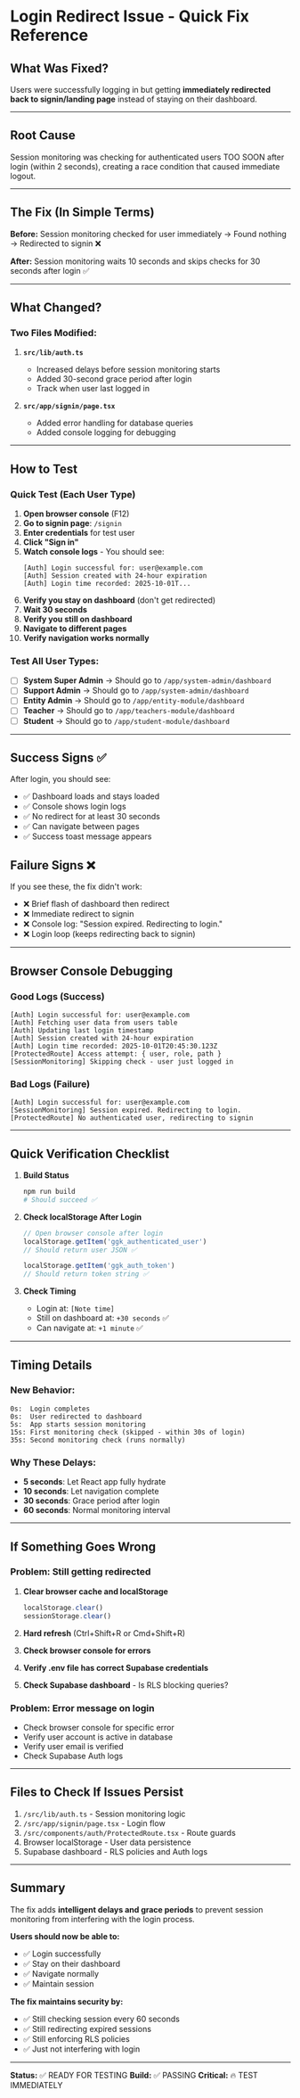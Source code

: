 # Login Redirect Issue - Quick Fix Reference

## What Was Fixed?

Users were successfully logging in but getting **immediately redirected back to signin/landing page** instead of staying on their dashboard.

---

## Root Cause

Session monitoring was checking for authenticated users TOO SOON after login (within 2 seconds), creating a race condition that caused immediate logout.

---

## The Fix (In Simple Terms)

**Before:** Session monitoring checked for user immediately → Found nothing → Redirected to signin ❌

**After:** Session monitoring waits 10 seconds and skips checks for 30 seconds after login ✅

---

## What Changed?

### Two Files Modified:

1. **`src/lib/auth.ts`**
   - Increased delays before session monitoring starts
   - Added 30-second grace period after login
   - Track when user last logged in

2. **`src/app/signin/page.tsx`**
   - Added error handling for database queries
   - Added console logging for debugging

---

## How to Test

### Quick Test (Each User Type)

1. **Open browser console** (F12)
2. **Go to signin page**: `/signin`
3. **Enter credentials** for test user
4. **Click "Sign in"**
5. **Watch console logs** - You should see:
   ```
   [Auth] Login successful for: user@example.com
   [Auth] Session created with 24-hour expiration
   [Auth] Login time recorded: 2025-10-01T...
   ```
6. **Verify you stay on dashboard** (don't get redirected)
7. **Wait 30 seconds**
8. **Verify you still on dashboard**
9. **Navigate to different pages**
10. **Verify navigation works normally**

### Test All User Types:

- [ ] **System Super Admin** → Should go to `/app/system-admin/dashboard`
- [ ] **Support Admin** → Should go to `/app/system-admin/dashboard`
- [ ] **Entity Admin** → Should go to `/app/entity-module/dashboard`
- [ ] **Teacher** → Should go to `/app/teachers-module/dashboard`
- [ ] **Student** → Should go to `/app/student-module/dashboard`

---

## Success Signs ✅

After login, you should see:
- ✅ Dashboard loads and stays loaded
- ✅ Console shows login logs
- ✅ No redirect for at least 30 seconds
- ✅ Can navigate between pages
- ✅ Success toast message appears

## Failure Signs ❌

If you see these, the fix didn't work:
- ❌ Brief flash of dashboard then redirect
- ❌ Immediate redirect to signin
- ❌ Console log: "Session expired. Redirecting to login."
- ❌ Login loop (keeps redirecting back to signin)

---

## Browser Console Debugging

### Good Logs (Success)
```
[Auth] Login successful for: user@example.com
[Auth] Fetching user data from users table
[Auth] Updating last login timestamp
[Auth] Session created with 24-hour expiration
[Auth] Login time recorded: 2025-10-01T20:45:30.123Z
[ProtectedRoute] Access attempt: { user, role, path }
[SessionMonitoring] Skipping check - user just logged in
```

### Bad Logs (Failure)
```
[Auth] Login successful for: user@example.com
[SessionMonitoring] Session expired. Redirecting to login.
[ProtectedRoute] No authenticated user, redirecting to signin
```

---

## Quick Verification Checklist

1. **Build Status**
   ```bash
   npm run build
   # Should succeed ✅
   ```

2. **Check localStorage After Login**
   ```javascript
   // Open browser console after login
   localStorage.getItem('ggk_authenticated_user')
   // Should return user JSON ✅

   localStorage.getItem('ggk_auth_token')
   // Should return token string ✅
   ```

3. **Check Timing**
   - Login at: `[Note time]`
   - Still on dashboard at: `+30 seconds` ✅
   - Can navigate at: `+1 minute` ✅

---

## Timing Details

### New Behavior:
```
0s:  Login completes
0s:  User redirected to dashboard
5s:  App starts session monitoring
15s: First monitoring check (skipped - within 30s of login)
35s: Second monitoring check (runs normally)
```

### Why These Delays:
- **5 seconds**: Let React app fully hydrate
- **10 seconds**: Let navigation complete
- **30 seconds**: Grace period after login
- **60 seconds**: Normal monitoring interval

---

## If Something Goes Wrong

### Problem: Still getting redirected

1. **Clear browser cache and localStorage**
   ```javascript
   localStorage.clear()
   sessionStorage.clear()
   ```

2. **Hard refresh** (Ctrl+Shift+R or Cmd+Shift+R)

3. **Check browser console for errors**

4. **Verify .env file has correct Supabase credentials**

5. **Check Supabase dashboard** - Is RLS blocking queries?

### Problem: Error message on login

- Check browser console for specific error
- Verify user account is active in database
- Verify user email is verified
- Check Supabase Auth logs

---

## Files to Check If Issues Persist

1. `/src/lib/auth.ts` - Session monitoring logic
2. `/src/app/signin/page.tsx` - Login flow
3. `/src/components/auth/ProtectedRoute.tsx` - Route guards
4. Browser localStorage - User data persistence
5. Supabase dashboard - RLS policies and Auth logs

---

## Summary

The fix adds **intelligent delays and grace periods** to prevent session monitoring from interfering with the login process.

**Users should now be able to:**
- ✅ Login successfully
- ✅ Stay on their dashboard
- ✅ Navigate normally
- ✅ Maintain session

**The fix maintains security by:**
- ✅ Still checking session every 60 seconds
- ✅ Still redirecting expired sessions
- ✅ Still enforcing RLS policies
- ✅ Just not interfering with login

---

**Status:** ✅ READY FOR TESTING
**Build:** ✅ PASSING
**Critical:** 🔥 TEST IMMEDIATELY
